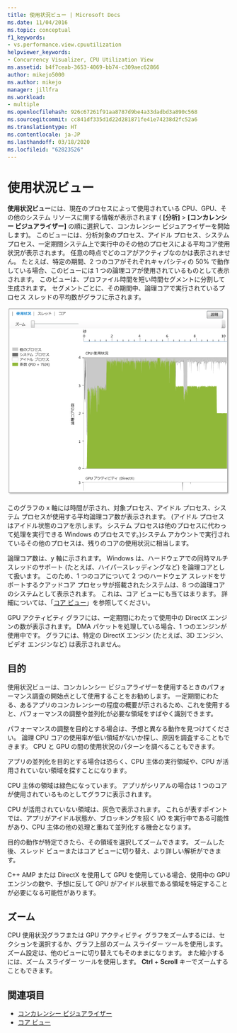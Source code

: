 ```yaml
---
title: 使用状況ビュー | Microsoft Docs
ms.date: 11/04/2016
ms.topic: conceptual
f1_keywords:
- vs.performance.view.cpuutilization
helpviewer_keywords:
- Concurrency Visualizer, CPU Utilization View
ms.assetid: b4f7ceab-3653-4069-bb74-c309aec62866
author: mikejo5000
ms.author: mikejo
manager: jillfra
ms.workload:
- multiple
ms.openlocfilehash: 926c67261f91aa8787d9be4a33dadbd3a890c568
ms.sourcegitcommit: cc841df335d1d22d281871fe41e74238d2fc52a6
ms.translationtype: HT
ms.contentlocale: ja-JP
ms.lasthandoff: 03/18/2020
ms.locfileid: "62823526"
---
```

# <a name="utilization-view"></a>使用状況ビュー
**使用状況ビュー**には、現在のプロセスによって使用されている CPU、GPU、その他のシステム リソースに関する情報が表示されます ( **[分析]**  >  **[コンカレンシー ビジュアライザー]** の順に選択して、コンカレンシー ビジュアライザーを開始します)。 このビューには、分析対象のプロセス、アイドル プロセス、システム プロセス、一定期間システム上で実行中のその他のプロセスによる平均コア使用状況が表示されます。 任意の時点でどのコアがアクティブなのかは表示されません。 たとえば、特定の期間、2 つのコアがそれぞれキャパシティの 50% で動作している場合、このビューには 1 つの論理コアが使用されているものとして表示されます。 このビューは、プロファイル時間を短い時間セグメントに分割して生成されます。 セグメントごとに、その期間中、論理コアで実行されているプロセス スレッドの平均数がグラフに示されます。

 ![CPU 使用状況ビュー](../profiling/media/vsts_ppacpuutil.png "VSTS_PPAcpuUtil")

 このグラフの x 軸には時間が示され、対象プロセス、アイドル プロセス、システム プロセスが使用する平均論理コア数が表示されます。 (アイドル プロセスはアイドル状態のコアを示します。 システム プロセスは他のプロセスに代わって処理を実行できる Windows のプロセスです。)システム アカウントで実行されているその他のプロセスは、残りのコアの使用状況に相当します。

 論理コア数は、y 軸に示されます。 Windows は、ハードウェアでの同時マルチスレッドのサポート (たとえば、ハイパースレッディングなど) を論理コアとして扱います。 このため、1 つのコアについて 2 つのハードウェア スレッドをサポートするクアッドコア プロセッサが搭載されたシステムは、8 つの論理コアのシステムとして表示されます。 これは、コア ビューにも当てはまります。 詳細については、「[コア ビュー](../profiling/cores-view.md)」を参照してください。

 GPU アクティビティ グラフには、一定期間にわたって使用中の DirectX エンジンの数が表示されます。  DMA パケットを処理している場合、1 つのエンジンが使用中です。  グラフには、特定の DirectX エンジン (たとえば、3D エンジン、ビデオ エンジンなど) は表示されません。

## <a name="purpose"></a>目的
 使用状況ビューは、コンカレンシー ビジュアライザーを使用するときのパフォーマンス調査の開始点として使用することをお勧めします。 一定期間にわたる、あるアプリのコンカレンシーの程度の概要が示されるため、これを使用すると、パフォーマンスの調整や並列化が必要な領域をすばやく識別できます。

 パフォーマンスの調整を目的とする場合は、予想と異なる動作を見つけてください。 論理 CPU コアの使用率が低い領域がないか探し、原因を調査することもできます。 CPU と GPU の間の使用状況のパターンを調べることもできます。

 アプリの並列化を目的とする場合は恐らく、CPU 主体の実行領域や、CPU が活用されていない領域を探すことになります。

 CPU 主体の領域は緑色になっています。 アプリがシリアルの場合は 1 つのコアが使用されているものとしてグラフに表示されます。

 CPU が活用されていない領域は、灰色で表示されます。 これらが表すポイントでは、アプリがアイドル状態か、ブロッキングを招く I/O を実行中である可能性があり、CPU 主体の他の処理と重ねて並列化する機会となります。

 目的の動作が特定できたら、その領域を選択してズームできます。 ズームした後、スレッド ビューまたはコア ビューに切り替え、より詳しい解析ができます。

 C++ AMP または DirectX を使用して GPU を使用している場合、使用中の GPU エンジンの数や、予想に反して GPU がアイドル状態である領域を特定することが必要になる可能性があります。

## <a name="zoom"></a>ズーム
 CPU 使用状況グラフまたは GPU アクティビティ グラフをズームするには、セクションを選択するか、グラフ上部のズーム スライダー ツールを使用します。 ズーム設定は、他のビューに切り替えてもそのままになります。 また縮小するには、ズーム スライダー ツールを使用します。 **Ctrl** + **Scroll** キーでズームすることもできます。

## <a name="see-also"></a>関連項目
- [コンカレンシー ビジュアライザー](../profiling/concurrency-visualizer.md)
- [コア ビュー](../profiling/cores-view.md)